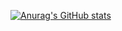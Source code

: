 [![Anurag's GitHub stats](https://github-readme-stats.vercel.app/api?username=landonpipkin97&hide=stars&bg_color=282a36&title_color=f8f8f2&border_color=6272a4)](https://github.com/anuraghazra/github-readme-stats)
